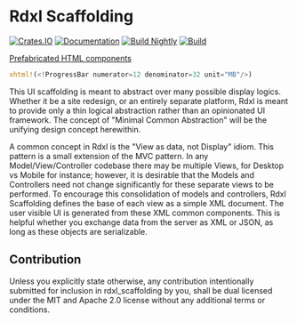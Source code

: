 Rdxl Scaffolding
================

[![Crates.IO](https://img.shields.io/crates/v/rdxl_scaffolding.svg)](https://crates.rs/crates/rdxl_scaffolding)
[![Documentation](https://img.shields.io/badge/api-rustdoc-blue.svg)](https://docs.rs/rdxl_scaffolding)
[![Build Nightly](https://github.com/andrew-johnson-4/rdxl_scaffolding/workflows/BuildNightly/badge.svg)](https://github.com/andrew-johnson-4/rdxl_scaffolding)
[![Build](https://github.com/andrew-johnson-4/rdxl_scaffolding/workflows/Build/badge.svg)](https://github.com/andrew-johnson-4/rdxl_scaffolding)

[Prefabricated HTML components](https://andrew-johnson-4.github.io/rdxl_scaffolding/)

```rust
xhtml!(<!ProgressBar numerator=12 denominator=32 unit="MB"/>)
```

This UI scaffolding is meant to abstract over many possible display logics. Whether it be a site redesign,
or an entirely separate platform, Rdxl is meant to provide only a thin logical abstraction rather than an
opinionated UI framework. The concept of "Minimal Common Abstraction" will be the unifying design concept
herewithin.

A common concept in Rdxl is the "View as data, not Display" idiom. This pattern is a small extension of the MVC pattern.
In any Model/View/Controller codebase there may be multiple Views, for Desktop vs Mobile for instance; however, it is
desirable that the Models and Controllers need not change significantly for these separate views to be performed. To
encourage this consolidation of models and controllers, Rdxl Scaffolding defines the base of each view as a simple XML
document. The user visible UI is generated from these XML common components. This is helpful whether you exchange data
from the server as XML or JSON, as long as these objects are serializable.

## Contribution
Unless you explicitly state otherwise, any contribution intentionally submitted for inclusion in rdxl_scaffolding by you,
shall be dual licensed under the MIT and Apache 2.0 license without any additional terms or conditions.
